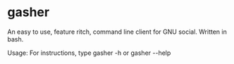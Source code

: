 # gasher
An easy to use, feature ritch, command line client for GNU social. Written in bash.

Usage:
For instructions, type gasher -h or gasher --help

